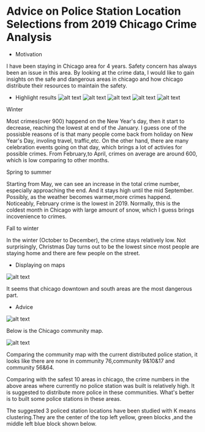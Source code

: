 # Advice on Police Station Location Selections from 2019 Chicago Crime Analysis
* Motivation

I have been staying in Chicago area for 4 years. Safety concern has always been an issue in this area. 
By looking at the crime data, I would like to gain insights on the safe and dangerous areas in chicago and how chicago distribute their resources to maintain the safety.

* Highlight results
![alt text](https://github.com/weiziyuan/Chicago-crime-analysis/blob/master/Images/Fig1.png)
![alt text](https://github.com/weiziyuan/Chicago-crime-analysis/blob/master/Images/Fig3_1.png)
![alt text](https://github.com/weiziyuan/Chicago-crime-analysis/blob/master/Images/Fig3_2.png)
![alt text](https://github.com/weiziyuan/Chicago-crime-analysis/blob/master/Images/Fig5_2.png)
![alt text](https://github.com/weiziyuan/Chicago-crime-analysis/blob/master/Images/Fig5_3.png)

Winter

Most crimes(over 900) happend on the New Year's day, then it start to decrease, reaching the lowest at end of the January. I guess one of the possisble reasons of is that many people come back from holiday on New Year's Day, involing travel, traffic,etc. On the other hand, there are many celebration events going on that day, which brings a lot of activies for possible crimes.
From February,to April, crimes on average are around 600, which is low comparing to other months.

Spring to summer

Starting from May, we can see an increase in the total crime number, especially approaching the end. And it stays high until the mid September.
Possibly, as the weather becomes warmer,more crimes happend. Noticeably, February crime is the lowest in 2019. Normally, this is the coldest month in Chicago with large amount of snow, which I guess brings incovenience to crimes.

Fall to winter

In the winter (October to December), the crime stays relatively low. Not surprisingly, Christmas Day turns out to be the lowest since most people are staying home and there are few people on the street.

* Displaying on maps

![alt text](https://github.com/weiziyuan/Chicago-crime-analysis/blob/master/Images/heatmap.png)

It seems that chicago downtown and south areas are the most dangerous part.

* Advice

![alt text](https://github.com/weiziyuan/Chicago-crime-analysis/blob/master/Images/result.png)

Below is the Chicago community map.

![alt text](https://github.com/weiziyuan/Chicago-crime-analysis/blob/master/Images/chi_community.png)

Comparing the community map with the current distributed police station, it looks like there are none in community 76,community 9&10&17 and  community 56&64.

Comparing with the safest 10 areas in chicago, the crime numbers in the above areas where currently no police station was built is relatively high. It is suggested to distribute more police in these communities. What's better is to built some police stations in these areas.

The suggested 3 policed station locations have been studied with K means clustering.They are the center of the top left yellow, green blocks ,and the middle left blue block shown below.
